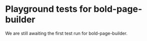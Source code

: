 # Playground tests for bold-page-builder
We are still awaiting the first test run for bold-page-builder.
